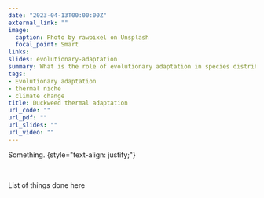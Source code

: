 ```yaml
---
date: "2023-04-13T00:00:00Z"
external_link: ""
image:
  caption: Photo by rawpixel on Unsplash
  focal_point: Smart
links:
slides: evolutionary-adaptation
summary: What is the role of evolutionary adaptation in species distributions
tags:
- Evolutionary adaptation
- thermal niche
- climate change
title: Duckweed thermal adaptation
url_code: ""
url_pdf: ""
url_slides: ""
url_video: ""
---
```


Something.
{style="text-align: justify;"}

<br>

List of things done here



